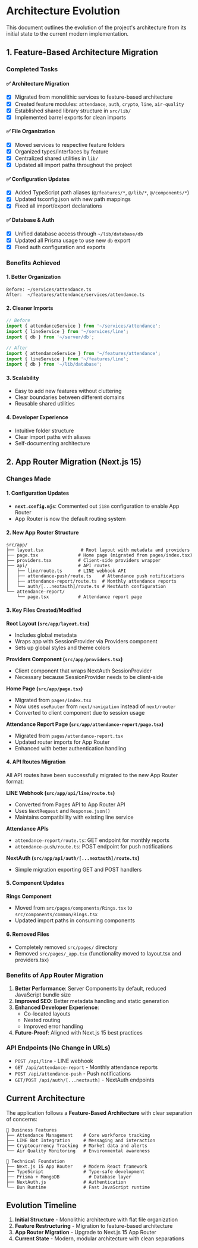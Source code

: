 # Architecture Evolution

This document outlines the evolution of the project's architecture from its initial state to the current modern implementation.

## 1. Feature-Based Architecture Migration

### Completed Tasks

#### ✅ Architecture Migration
- [x] Migrated from monolithic services to feature-based architecture
- [x] Created feature modules: `attendance`, `auth`, `crypto`, `line`, `air-quality`
- [x] Established shared library structure in `src/lib/`
- [x] Implemented barrel exports for clean imports

#### ✅ File Organization
- [x] Moved services to respective feature folders
- [x] Organized types/interfaces by feature
- [x] Centralized shared utilities in `lib/`
- [x] Updated all import paths throughout the project

#### ✅ Configuration Updates
- [x] Added TypeScript path aliases (`@/features/*`, `@/lib/*`, `@/components/*`)
- [x] Updated tsconfig.json with new path mappings
- [x] Fixed all import/export declarations

#### ✅ Database & Auth
- [x] Unified database access through `~/lib/database/db`
- [x] Updated all Prisma usage to use new `db` export
- [x] Fixed auth configuration and exports

### Benefits Achieved

#### 1. Better Organization
```
Before: ~/services/attendance.ts
After:  ~/features/attendance/services/attendance.ts
```

#### 2. Cleaner Imports
```typescript
// Before
import { attendanceService } from '~/services/attendance';
import { lineService } from '~/services/line';
import { db } from '~/server/db';

// After  
import { attendanceService } from '~/features/attendance';
import { lineService } from '~/features/line';
import { db } from '~/lib/database';
```

#### 3. Scalability
- Easy to add new features without cluttering
- Clear boundaries between different domains
- Reusable shared utilities

#### 4. Developer Experience
- Intuitive folder structure
- Clear import paths with aliases
- Self-documenting architecture

## 2. App Router Migration (Next.js 15)

### Changes Made

#### 1. Configuration Updates
- **`next.config.mjs`**: Commented out `i18n` configuration to enable App Router
- App Router is now the default routing system

#### 2. New App Router Structure
```
src/app/
├── layout.tsx              # Root layout with metadata and providers
├── page.tsx               # Home page (migrated from pages/index.tsx)
├── providers.tsx          # Client-side providers wrapper
├── api/                   # API routes
│   ├── line/route.ts      # LINE webhook API
│   ├── attendance-push/route.ts    # Attendance push notifications
│   ├── attendance-report/route.ts  # Monthly attendance reports
│   └── auth/[...nextauth]/route.ts # NextAuth configuration
└── attendance-report/
    └── page.tsx           # Attendance report page
```

#### 3. Key Files Created/Modified

**Root Layout (`src/app/layout.tsx`)**
- Includes global metadata
- Wraps app with SessionProvider via Providers component
- Sets up global styles and theme colors

**Providers Component (`src/app/providers.tsx`)**
- Client component that wraps NextAuth SessionProvider
- Necessary because SessionProvider needs to be client-side

**Home Page (`src/app/page.tsx`)**
- Migrated from `pages/index.tsx`
- Now uses `useRouter` from `next/navigation` instead of `next/router`
- Converted to client component due to session usage

**Attendance Report Page (`src/app/attendance-report/page.tsx`)**
- Migrated from `pages/attendance-report.tsx`
- Updated router imports for App Router
- Enhanced with better authentication handling

#### 4. API Routes Migration

All API routes have been successfully migrated to the new App Router format:

**LINE Webhook (`src/app/api/line/route.ts`)**
- Converted from Pages API to App Router API
- Uses `NextRequest` and `Response.json()`
- Maintains compatibility with existing line service

**Attendance APIs**
- `attendance-report/route.ts`: GET endpoint for monthly reports
- `attendance-push/route.ts`: POST endpoint for push notifications

**NextAuth (`src/app/api/auth/[...nextauth]/route.ts`)**
- Simple migration exporting GET and POST handlers

#### 5. Component Updates

**Rings Component**
- Moved from `src/pages/components/Rings.tsx` to `src/components/common/Rings.tsx`
- Updated import paths in consuming components

#### 6. Removed Files
- Completely removed `src/pages/` directory
- Removed `src/pages/_app.tsx` (functionality moved to layout.tsx and providers.tsx)

### Benefits of App Router Migration

1. **Better Performance**: Server Components by default, reduced JavaScript bundle size
2. **Improved SEO**: Better metadata handling and static generation
3. **Enhanced Developer Experience**: 
   - Co-located layouts
   - Nested routing
   - Improved error handling
4. **Future-Proof**: Aligned with Next.js 15 best practices

### API Endpoints (No Change in URLs)

- `POST /api/line` - LINE webhook
- `GET /api/attendance-report` - Monthly attendance reports
- `POST /api/attendance-push` - Push notifications
- `GET/POST /api/auth/[...nextauth]` - NextAuth endpoints

## Current Architecture

The application follows a **Feature-Based Architecture** with clear separation of concerns:

```
🏢 Business Features
├── Attendance Management    # Core workforce tracking
├── LINE Bot Integration     # Messaging and interaction
├── Cryptocurrency Tracking  # Market data and alerts
└── Air Quality Monitoring   # Environmental awareness

🔧 Technical Foundation
├── Next.js 15 App Router    # Modern React framework
├── TypeScript               # Type-safe development
├── Prisma + MongoDB           # Database layer
├── NextAuth.js              # Authentication
└── Bun Runtime              # Fast JavaScript runtime
```

## Evolution Timeline

1. **Initial Structure** - Monolithic architecture with flat file organization
2. **Feature Restructuring** - Migration to feature-based architecture
3. **App Router Migration** - Upgrade to Next.js 15 App Router
4. **Current State** - Modern, modular architecture with clean separations
